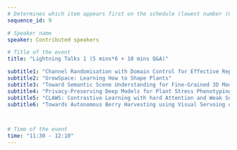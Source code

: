 ```yaml
---
# Determines which item appears first on the schedule (lowest number (0) appears first)
sequence_id: 9

# Speaker name
speaker: Contributed speakers

# Title of the event
title: "Lightning Talks 1 (5 mins*6 + 10 mins Q&A)"

subtitle1: "Channel Randomisation with Domain Control for Effective Representation Learning of Visual Anomalies in Strawberries"
subtitle2: "GrowSpace: Learning How to Shape Plants"
subtitle3: "Toward Semantic Scene Understanding for Fine-Grained 3D Modeling of Plants"
subtitle4: "Privacy-Preserving Deep Models for Plant Stress Phenotyping"
subtitle5: "CLAWS: Contrastive Learning with hard Attention and Weak Supervision"
subtitle6: "Towards Autonomous Berry Harvesting using Visual Servoing of Soft Continuum Arm"



# Time of the event
time: "11:30 - 12:10"
---
```

